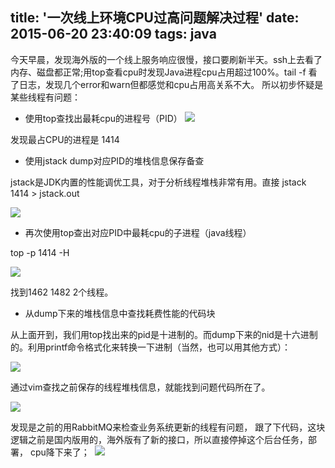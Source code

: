 title: '一次线上环境CPU过高问题解决过程'
date: 2015-06-20 23:40:09
tags: java
---
今天早晨，发现海外版的一个线上服务响应很慢，接口要刷新半天。ssh上去看了内存、磁盘都正常;用top查看cpu时发现Java进程cpu占用超过100%。tail -f 看了日志，发现几个error和warn但都感觉和cpu占用高关系不大。
所以初步怀疑是某些线程有问题：

- 使用top查找出最耗cpu的进程号（PID）
![](http://img2001.static.suishenyun.net/25ece6711a70a7938cb1105810f59bd3/acb9edd3e1ad94ea83e38a8ff956653e.jpg!w480.jpg)

发现最占CPU的进程是 1414

- 使用jstack dump对应PID的堆栈信息保存备查

jstack是JDK内置的性能调优工具，对于分析线程堆栈非常有用。直接  jstack 1414 > jstack.out

![](http://img2001.static.suishenyun.net/25ece6711a70a7938cb1105810f59bd3/bcf29f1958e24af7e7bbe2172a5b658c.jpg!w480.jpg)
 
- 再次使用top查出对应PID中最耗cpu的子进程（java线程）

top -p 1414 -H

![](http://img2001.static.suishenyun.net/25ece6711a70a7938cb1105810f59bd3/c8a8b0a93c57992b636427f96e6607ee.jpg!w480.jpg)

找到1462  1482 2个线程。

- 从dump下来的堆栈信息中查找耗费性能的代码块

从上面开到，我们用top找出来的pid是十进制的。而dump下来的nid是十六进制的。利用printf命令格式化来转换一下进制（当然，也可以用其他方式）：

![](http://img2001.static.suishenyun.net/25ece6711a70a7938cb1105810f59bd3/e9199514d71fbe272723db9b1a17c97d.jpg!w480.jpg)
 
通过vim查找之前保存的线程堆栈信息，就能找到问题代码所在了。 

![](http://img2001.static.suishenyun.net/25ece6711a70a7938cb1105810f59bd3/4ab6e1bbe2e147681deec8d615ad2721.jpg!w480.jpg)
 
发现是之前的用RabbitMQ来检查业务系统更新的线程有问题， 跟了下代码，这块逻辑之前是国内版用的，海外版有了新的接口，所以直接停掉这个后台任务，部署， cpu降下来了；
 ​
![](http://img2001.static.suishenyun.net/25ece6711a70a7938cb1105810f59bd3/b60ab6ae60752f709d0c35e7f859787f.jpg!w480.jpg)